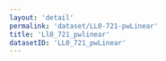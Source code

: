 ```yaml
---
layout: 'detail'
permalink: 'dataset/LL0-721-pwLinear'
title: 'Ll0_721_pwlinear'
datasetID: 'LL0_721_pwLinear'
---
```

